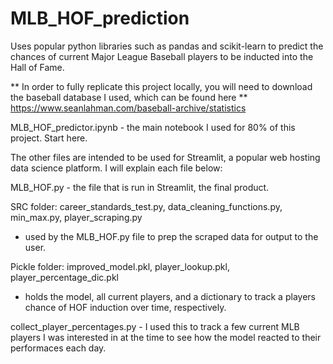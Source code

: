 # MLB_HOF_prediction
Uses popular python libraries such as pandas and scikit-learn to predict the chances of current Major League Baseball players to be inducted into the Hall of Fame.

** In order to fully replicate this project locally, you will need to download the baseball database I used, which can be found here **  https://www.seanlahman.com/baseball-archive/statistics 


MLB_HOF_predictor.ipynb - the main notebook I used for 80% of this project. Start here.

The other files are intended to be used for Streamlit, a popular web hosting data science platform. I will explain each file below:

MLB_HOF.py - the file that is run in Streamlit, the final product.

SRC folder: career_standards_test.py, data_cleaning_functions.py, min_max.py, player_scraping.py
- used by the MLB_HOF.py file to prep the scraped data for output to the user.

Pickle folder: improved_model.pkl, player_lookup.pkl, player_percentage_dic.pkl
- holds the model, all current players, and a dictionary to track a players chance of HOF induction over time, respectively.

collect_player_percentages.py - I used this to track a few current MLB players I was interested in at the time to see how the model reacted to their performaces each day. 
